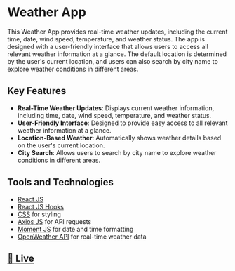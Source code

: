 # Weather App

This Weather App provides real-time weather updates, including the current time, date, wind speed, temperature, and weather status. The app is designed with a user-friendly interface that allows users to access all relevant weather information at a glance. The default location is determined by the user's current location, and users can also search by city name to explore weather conditions in different areas.


## Key Features

- **Real-Time Weather Updates**: Displays current weather information, including time, date, wind speed, temperature, and weather status.
- **User-Friendly Interface**: Designed to provide easy access to all relevant weather information at a glance.
- **Location-Based Weather**: Automatically shows weather details based on the user's current location.
- **City Search**: Allows users to search by city name to explore weather conditions in different areas.


## Tools and Technologies

- [React JS](https://reactjs.org/)
- [React JS Hooks](https://reactjs.org/docs/hooks-intro.html)
- [CSS](https://developer.mozilla.org/en-US/docs/Web/CSS) for styling
- [Axios JS](https://axios-http.com/) for API requests
- [Moment JS](https://momentjs.com/) for date and time formatting
- [OpenWeather API](https://openweathermap.org/api) for real-time weather data


## [🔗 Live ](https://rad-platypus-eeb4c1.netlify.app/)
